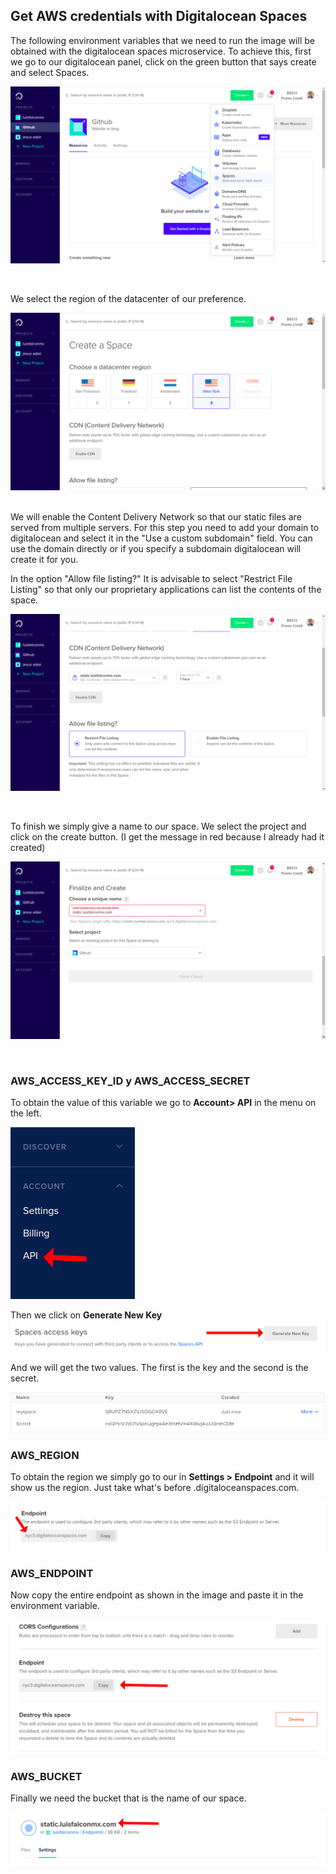 ## Get AWS credentials with Digitalocean Spaces

The following environment variables that we need to run the image will be obtained with the digitalocean spaces microservice. To achieve this, first we go to our digitalocean panel, click on the green button that says create and select Spaces.

![Digitalocean create a space tutorial 1](./docs/images/do-space-01.png)

<br>

We select the region of the datacenter of our preference.

![Digitalocean create a space tutorial 2](./docs/images/do-space-02.png)

<br>
We will enable the Content Delivery Network so that our static files are served from multiple servers. For this step you need to add your domain to digitalocean and select it in the "Use a custom subdomain" field. You can use the domain directly or if you specify a subdomain digitalocean will create it for you.

In the option "Allow file listing?" It is advisable to select "Restrict File Listing" so that only our proprietary applications can list the contents of the space.

![Digitalocean create a space tutorial 3](./docs/images/do-space-03.png)

<br>

To finish we simply give a name to our space. We select the project and click on the create button. (I get the message in red because I already had it created)

![Digitalocean create a space tutorial 4](./docs/images/do-space-04.png)

<br>

### AWS_ACCESS_KEY_ID y AWS_ACCESS_SECRET

To obtain the value of this variable we go to **Account> API** in the menu on the left.

![Digitalocean create a space tutorial 11](./docs/images/do-space-11.png)

Then we click on **Generate New Key**
![Digitalocean create a space tutorial 12](./docs/images/do-space-12.png)

And we will get the two values. The first is the key and the second is the secret.

![Digitalocean create a space tutorial 13](./docs/images/do-space-13.png)

### AWS_REGION

To obtain the region we simply go to our in **Settings > Endpoint** and it will show us the region. Just take what's before .digitaloceanspaces.com.

![Digitalocean create a space tutorial 15](./docs/images/do-space-15.png)

### AWS_ENDPOINT

Now copy the entire endpoint as shown in the image and paste it in the environment variable.

![Digitalocean create a space tutorial 7](./docs/images/do-space-07.png)

### AWS_BUCKET

Finally we need the bucket that is the name of our space.

![Digitalocean create a space tutorial 8](./docs/images/do-space-08.png)
